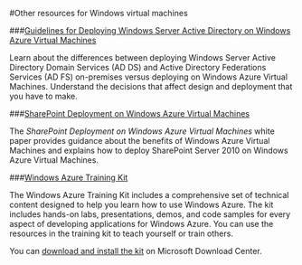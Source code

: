 <properties linkid="manage-windows-other-resources" urlDisplayName="Other resources" pageTitle="Other resources for Windows virtual machines - Windows Azure" Title="Other resources for Windows virtual machines - Windows Azure" metaKeywords="Windows Azure cloud services, cloud service, configure cloud service" Description="Find topics about using Windows Server virtual machines in Windows Azure." metaCanonical="" disqusComments="0" umbracoNaviHide="0" />



#Other resources for Windows virtual machines



###[Guidelines for Deploying Windows Server Active Directory on Windows Azure Virtual Machines](http://msdn.microsoft.com/en-us/library/windowsazure/jj156090.aspx)

Learn about the differences between deploying Windows Server Active Directory Domain Services (AD DS) and Active Directory Federations Services (AD FS) on-premises versus deploying on Windows Azure Virtual Machines. Understand the decisions that affect design and deployment that you have to make.

###[SharePoint Deployment on Windows Azure Virtual Machines](/en-us/manage/windows/other-resources/sharepoint-on-azure/)

The *SharePoint Deployment on Windows Azure Virtual Machines* white paper provides guidance about the benefits of Windows Azure Virtual Machines and explains how to deploy SharePoint Server 2010 on Windows Azure Virtual Machines.

###[Windows Azure Training Kit](/en-us/manage/windows/other-resources/training-kit/)

The Windows Azure Training Kit includes a comprehensive set of technical
content designed to help you learn how to use Windows Azure. The kit
includes hands-on labs, presentations, demos, and code samples for every
aspect of developing applications for Windows Azure. You can use the
resources in the training kit to teach yourself or train others.

You can [download and install the kit](http://go.microsoft.com/fwlink/?LinkID=130354) on Microsoft Download Center.